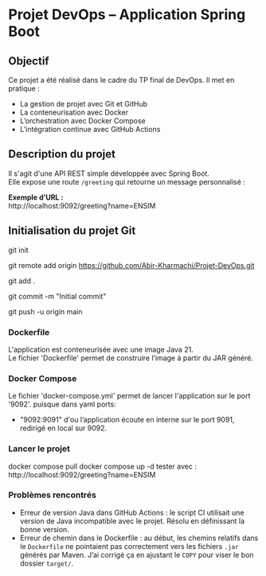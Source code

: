 
# Projet DevOps – Application Spring Boot

##  Objectif
Ce projet a été réalisé dans le cadre du TP final de DevOps. Il met en pratique :
- La gestion de projet avec Git et GitHub
- La conteneurisation avec Docker
- L’orchestration avec Docker Compose
- L’intégration continue avec GitHub Actions


## Description du projet

Il s'agit d'une API REST simple développée avec Spring Boot.  
Elle expose une route `/greeting` qui retourne un message personnalisé :

**Exemple d’URL :**  
http://localhost:9092/greeting?name=ENSIM

## Initialisation du projet Git

git init

git remote add origin https://github.com/Abir-Kharmachi/Projet-DevOps.git

git add .

git commit -m "Initial commit"

git push -u origin main


### Dockerfile
L'application est conteneurisée avec une image Java 21.  
Le fichier 'Dockerfile' permet de construire l’image à partir du JAR généré.

### Docker Compose
Le fichier 'docker-compose.yml' permet de lancer l'application sur le port '9092'.
puisque dans yaml
ports:
  - "9092:9091"
  d'ou l’application écoute en interne sur le port 9091, redirigé en local sur 9092.

### Lancer le projet

docker compose pull
docker compose up -d
tester avec :
http://localhost:9092/greeting?name=ENSIM

### Problèmes rencontrés
- Erreur de version Java dans GitHub Actions : le script CI utilisait une version de Java incompatible avec le projet. Résolu en définissant la bonne version.
- Erreur de chemin dans le Dockerfile : au début, les chemins relatifs dans le `Dockerfile` ne pointaient pas correctement vers les fichiers `.jar` générés par Maven. J’ai corrigé ça en ajustant le `COPY` pour viser le bon dossier `target/`.
